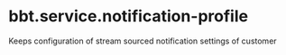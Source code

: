 # bbt.service.notification-profile
Keeps configuration of stream sourced notification settings of customer
